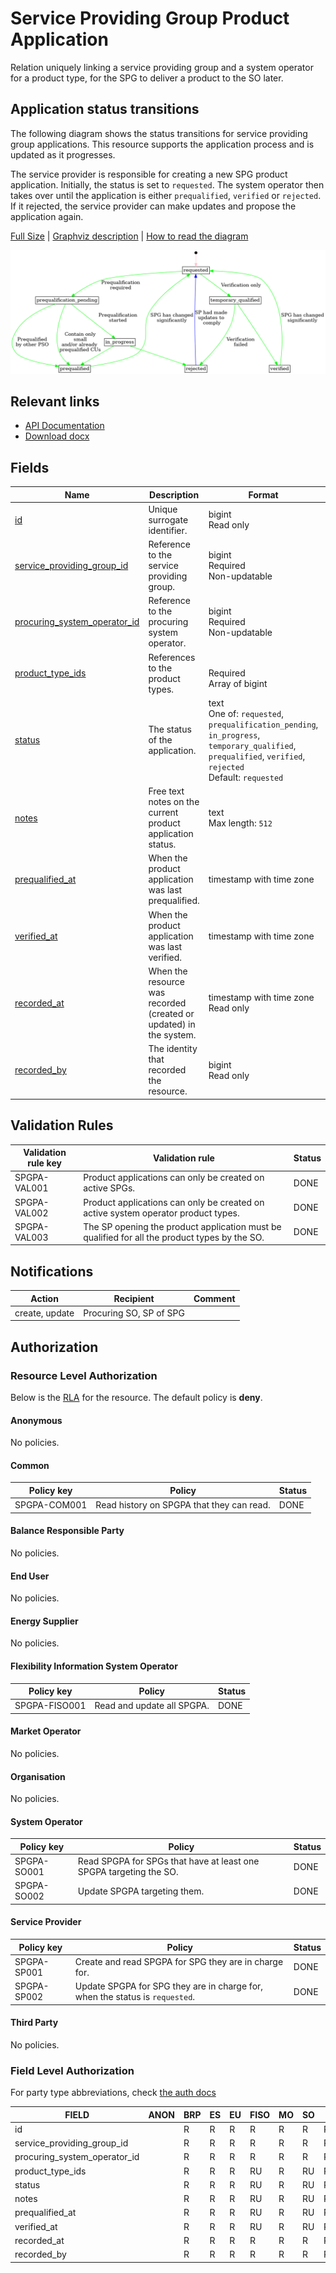 # Service Providing Group Product Application

Relation uniquely linking a service providing group and a system operator for a
product type, for the SPG to deliver a product to the SO later.

## Application status transitions

The following diagram shows the status transitions for service providing group
applications. This resource supports the application process and is updated as
it progresses.

The service provider is responsible for creating a new SPG product application.
Initially, the status is set to `requested`. The system operator then takes over
until the application is either `prequalified`, `verified` or `rejected`. If it
rejected, the service provider can make updates and propose the application
again.

[Full Size](../diagrams/service_providing_group_product_application_status.png)
|
[Graphviz description](../diagrams/service_providing_group_product_application_status.plantuml)
|
[How to read the diagram](./index.md#status)

![Service provider product application status transitions](../diagrams/service_providing_group_product_application_status.png)

## Relevant links

* [API Documentation](../api/v0/index.html#/operations/list_service_providing_group_product_application)
* [Download docx](../download/service_providing_group_product_application.docx)

## Fields

| Name                                                                                                                     | Description                                                        | Format                                                                                                                                                          | Reference                                                         |
|--------------------------------------------------------------------------------------------------------------------------|--------------------------------------------------------------------|-----------------------------------------------------------------------------------------------------------------------------------------------------------------|-------------------------------------------------------------------|
| <a name="field-id" href="#field-id">id</a>                                                                               | Unique surrogate identifier.                                       | bigint<br/>Read only                                                                                                                                            |                                                                   |
| <a name="field-service_providing_group_id" href="#field-service_providing_group_id">service_providing_group_id</a>       | Reference to the service providing group.                          | bigint<br/>Required<br/>Non-updatable                                                                                                                           | [service_providing_group.id](service_providing_group.md#field-id) |
| <a name="field-procuring_system_operator_id" href="#field-procuring_system_operator_id">procuring_system_operator_id</a> | Reference to the procuring system operator.                        | bigint<br/>Required<br/>Non-updatable                                                                                                                           | [party.id](party.md#field-id)                                     |
| <a name="field-product_type_ids" href="#field-product_type_ids">product_type_ids</a>                                     | References to the product types.                                   | <br/>Required<br/>Array of bigint                                                                                                                               | [product_type.id](product_type.md#field-id)                       |
| <a name="field-status" href="#field-status">status</a>                                                                   | The status of the application.                                     | text<br/>One of: `requested`, `prequalification_pending`, `in_progress`, `temporary_qualified`, `prequalified`, `verified`, `rejected`<br/>Default: `requested` |                                                                   |
| <a name="field-notes" href="#field-notes">notes</a>                                                                      | Free text notes on the current product application status.         | text<br/>Max length: `512`                                                                                                                                      |                                                                   |
| <a name="field-prequalified_at" href="#field-prequalified_at">prequalified_at</a>                                        | When the product application was last prequalified.                | timestamp with time zone                                                                                                                                        |                                                                   |
| <a name="field-verified_at" href="#field-verified_at">verified_at</a>                                                    | When the product application was last verified.                    | timestamp with time zone                                                                                                                                        |                                                                   |
| <a name="field-recorded_at" href="#field-recorded_at">recorded_at</a>                                                    | When the resource was recorded (created or updated) in the system. | timestamp with time zone<br/>Read only                                                                                                                          |                                                                   |
| <a name="field-recorded_by" href="#field-recorded_by">recorded_by</a>                                                    | The identity that recorded the resource.                           | bigint<br/>Read only                                                                                                                                            |                                                                   |

## Validation Rules

| Validation rule key | Validation rule                                                                               | Status |
|---------------------|-----------------------------------------------------------------------------------------------|--------|
| SPGPA-VAL001        | Product applications can only be created on active SPGs.                                      | DONE   |
| SPGPA-VAL002        | Product applications can only be created on active system operator product types.             | DONE   |
| SPGPA-VAL003        | The SP opening the product application must be qualified for all the product types by the SO. | DONE   |

## Notifications

| Action         | Recipient               | Comment |
|----------------|-------------------------|---------|
| create, update | Procuring SO, SP of SPG |         |

## Authorization

### Resource Level Authorization

Below is the [RLA](../technical/auth.md#resource-level-authorization-rla) for the
resource. The default policy is **deny**.

#### Anonymous

No policies.

#### Common

| Policy key   | Policy                                    | Status |
|--------------|-------------------------------------------|--------|
| SPGPA-COM001 | Read history on SPGPA that they can read. | DONE   |

#### Balance Responsible Party

No policies.

#### End User

No policies.

#### Energy Supplier

No policies.

#### Flexibility Information System Operator

| Policy key    | Policy                     | Status |
|---------------|----------------------------|--------|
| SPGPA-FISO001 | Read and update all SPGPA. | DONE   |

#### Market Operator

No policies.

#### Organisation

No policies.

#### System Operator

| Policy key  | Policy                                                             | Status |
|-------------|--------------------------------------------------------------------|--------|
| SPGPA-SO001 | Read SPGPA for SPGs that have at least one SPGPA targeting the SO. | DONE   |
| SPGPA-SO002 | Update SPGPA targeting them.                                       | DONE   |

#### Service Provider

| Policy key  | Policy                                                                       | Status |
|-------------|------------------------------------------------------------------------------|--------|
| SPGPA-SP001 | Create and read SPGPA for SPG they are in charge for.                        | DONE   |
| SPGPA-SP002 | Update SPGPA for SPG they are in charge for, when the status is `requested`. | DONE   |

#### Third Party

No policies.

### Field Level Authorization

For party type abbreviations, check [the auth docs](../technical/auth.md#party-market-actors)

| FIELD                        | ANON | BRP | ES | EU | FISO | MO | SO | SP  | TP | ORG |
|------------------------------|------|-----|----|----|------|----|----|-----|----|-----|
| id                           |      | R   | R  | R  | R    | R  | R  | R   | R  |     |
| service_providing_group_id   |      | R   | R  | R  | R    | R  | R  | RC  | R  |     |
| procuring_system_operator_id |      | R   | R  | R  | R    | R  | R  | RC  | R  |     |
| product_type_ids             |      | R   | R  | R  | RU   | R  | RU | RCU | R  |     |
| status                       |      | R   | R  | R  | RU   | R  | RU | RU  | R  |     |
| notes                        |      | R   | R  | R  | RU   | R  | RU | R   | R  |     |
| prequalified_at              |      | R   | R  | R  | RU   | R  | RU | R   | R  |     |
| verified_at                  |      | R   | R  | R  | RU   | R  | RU | R   | R  |     |
| recorded_at                  |      | R   | R  | R  | R    | R  | R  | R   | R  |     |
| recorded_by                  |      | R   | R  | R  | R    | R  | R  | R   | R  |     |
